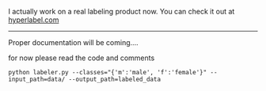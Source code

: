 
I actually work on a real labeling product now. You can check it out at [hyperlabel.com](https://hyperlabel.com/)

------------

Proper documentation will be coming....

for now please read the code and comments 


```
python labeler.py --classes="{'m':'male', 'f':'female'}" --input_path=data/ --output_path=labeled_data

```
